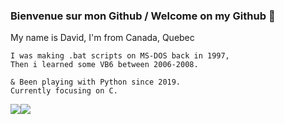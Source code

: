 ### Bienvenue sur mon Github / Welcome on my Github :fox_face:


My name is David, I'm from Canada, Quebec

```
I was making .bat scripts on MS-DOS back in 1997,
Then i learned some VB6 between 2006-2008.

& Been playing with Python since 2019.
Currently focusing on C.
```


<div style="display: flex; flex-direction: row;">
 <img class="img" src="https://github-readme-stats.vercel.app/api/top-langs/?username=Rel09&theme=radical&layout=compact" />
 <img class="img" src="https://github-readme-stats.vercel.app/api?username=Rel09&show_icons=true&theme=radical" />
</div>
